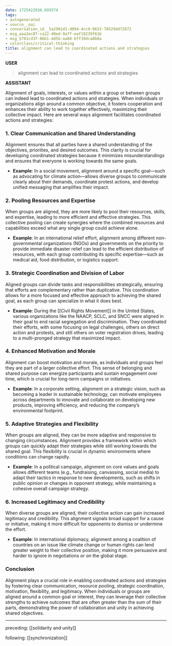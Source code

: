 ```yaml
---
date: 1725422936.693574
tags:
- autogenerated
- source__oai
- conversation_id__5a2901d1-d094-4cc9-9633-78529dd72872
- msg_aaa2ec07-ca22-40ed-9a7f-eaf10239f61b
- msg_5791cd3f-06b1-4d5b-aa08-bff39dca8b8a
- colorclass/critical-thinking
title: alignment can lead to coordinated actions and strategies
---
```


**USER**

> alignment can lead to coordinated actions and strategies


**ASSISTANT**

Alignment of goals, interests, or values within a group or between groups can indeed lead to coordinated actions and strategies. When individuals or organizations align around a common objective, it fosters cooperation and enhances their ability to work together effectively, maximizing their collective impact. Here are several ways alignment facilitates coordinated actions and strategies:

### 1. **Clear Communication and Shared Understanding**

Alignment ensures that all parties have a shared understanding of the objectives, priorities, and desired outcomes. This clarity is crucial for developing coordinated strategies because it minimizes misunderstandings and ensures that everyone is working towards the same goals.

- **Example**: In a social movement, alignment around a specific goal—such as advocating for climate action—allows diverse groups to communicate clearly about their demands, coordinate protest actions, and develop unified messaging that amplifies their impact.

### 2. **Pooling Resources and Expertise**

When groups are aligned, they are more likely to pool their resources, skills, and expertise, leading to more efficient and effective strategies. This collective pooling can create synergies where the combined resources and capabilities exceed what any single group could achieve alone.

- **Example**: In an international relief effort, alignment among different non-governmental organizations (NGOs) and governments on the priority to provide immediate disaster relief can lead to the efficient distribution of resources, with each group contributing its specific expertise—such as medical aid, food distribution, or logistics support.

### 3. **Strategic Coordination and Division of Labor**

Aligned groups can divide tasks and responsibilities strategically, ensuring that efforts are complementary rather than duplicative. This coordination allows for a more focused and effective approach to achieving the shared goal, as each group can specialize in what it does best.

- **Example**: During the [[Civil Rights Movement]] in the United States, various organizations like the NAACP, SCLC, and SNCC were aligned in their goal to end racial segregation and discrimination. They coordinated their efforts, with some focusing on legal challenges, others on direct action and protests, and still others on voter registration drives, leading to a multi-pronged strategy that maximized impact.

### 4. **Enhanced Motivation and Morale**

Alignment can boost motivation and morale, as individuals and groups feel they are part of a larger collective effort. This sense of belonging and shared purpose can energize participants and sustain engagement over time, which is crucial for long-term campaigns or initiatives.

- **Example**: In a corporate setting, alignment on a strategic vision, such as becoming a leader in sustainable technology, can motivate employees across departments to innovate and collaborate on developing new products, improving efficiency, and reducing the company’s environmental footprint.

### 5. **Adaptive Strategies and Flexibility**

When groups are aligned, they can be more adaptive and responsive to changing circumstances. Alignment provides a framework within which groups can quickly adapt their strategies while still working towards the shared goal. This flexibility is crucial in dynamic environments where conditions can change rapidly.

- **Example**: In a political campaign, alignment on core values and goals allows different teams (e.g., fundraising, canvassing, social media) to adapt their tactics in response to new developments, such as shifts in public opinion or changes in opponent strategy, while maintaining a cohesive overall campaign strategy.

### 6. **Increased Legitimacy and Credibility**

When diverse groups are aligned, their collective action can gain increased legitimacy and credibility. This alignment signals broad support for a cause or initiative, making it more difficult for opponents to dismiss or undermine the effort.

- **Example**: In international diplomacy, alignment among a coalition of countries on an issue like climate change or human rights can lend greater weight to their collective position, making it more persuasive and harder to ignore in negotiations or on the global stage.

### Conclusion

Alignment plays a crucial role in enabling coordinated actions and strategies by fostering clear communication, resource pooling, strategic coordination, motivation, flexibility, and legitimacy. When individuals or groups are aligned around a common goal or interest, they can leverage their collective strengths to achieve outcomes that are often greater than the sum of their parts, demonstrating the power of collaboration and unity in achieving shared objectives.


---

preceding: [[solidarity and unity]]  


following: [[synchronization]]